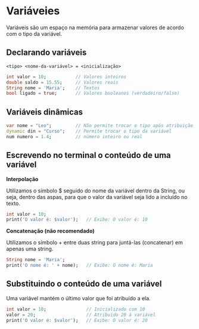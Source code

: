 # Variáveies

Variáveis são um espaço na memória para armazenar valores de acordo com o tipo da variável.

## Declarando variáveis

`<tipo> <nome-da-variável> = <inicialização>`

```dart
int valor = 10;           // Valores inteiros
double saldo = 15.55;     // Valores reais 
String nome = 'Maria';    // Textos
bool ligado = true;       // Valores booleanos (verdadeiro/falso)
```

## Variáveis dinâmicas

```dart
var nome = "Leo";         // Não permite trocar o tipo após atribuição
dynamic din = "Curso";    // Permite trocar o tipo da variável
num numero = 1.4;         // número inteiro ou real
```

## Escrevendo no terminal o conteúdo de uma variável

**Interpolação**

Utilizamos o símbolo $ seguido do nome da variável dentro da String, ou seja, dentro das aspas, para que o valor da variável seja lido a incluído no texto.

```dart
int valor = 10;
print('O valor é: $valor');   // Exibe: O valor é: 10
```

**Concatenação (não recomendado)**

Utilizamos o símbolo + entre duas string para juntá-las (concatenar) em apenas uma string.

```dart
String nome = 'Maria';
print('O nome é: ' + nome);   // Exibe: O nome é: Maria
```

## Substituindo o conteúdo de uma variável

Uma variável mantém o último valor que foi atribuído a ela.

```dart
int valor = 10;               // Inicializado com 10
valor = 20;                   // Atribuído 20 à variável
print('O valor é: $valor');   // Exibe: O valor é: 20
```
